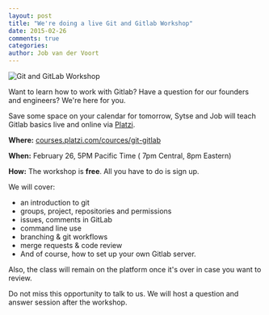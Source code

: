 ```yaml
---
layout: post
title: "We're doing a live Git and Gitlab Workshop"
date: 2015-02-26
comments: true
categories:
author: Job van der Voort
---
```


![Git and GitLab Workshop](/images/platzi.jpg)

Want to learn how to work with Gitlab? Have a question for our founders and engineers?
We're here for you.

Save some space on your calendar for tomorrow,
Sytse and Job will teach Gitlab basics live and online via [Platzi](https://courses.platzi.com/courses/git-gitlab/).

**Where:** [courses.platzi.com/cources/git-gitlab](https://courses.platzi.com/courses/git-gitlab/)

**When:** February 26, 5PM Pacific Time ( 7pm Central, 8pm Eastern)

**How:** The workshop is **free**. All you have to do is sign up.

We will cover:

- an introduction to git
- groups, project, repositories and permissions
- issues, comments in GitLab
- command line use
- branching & git workflows
- merge requests & code review
- And of course, how to set up your own Gitlab server.

Also, the class will remain on the platform once it's over in case you want to review.

Do not miss this opportunity to talk to us.
We will host a question and answer session after the workshop.
